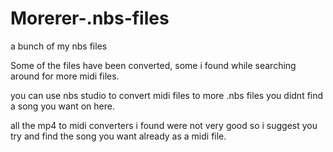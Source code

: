# Morerer-.nbs-files
a bunch of my nbs files


Some of the files have been converted, some i found while searching around for more midi files.

you can use nbs studio to convert midi files to more .nbs files you didnt find a song you want on here.

all the mp4 to midi converters i found were not very good so i suggest you try and find the song you want already as a midi file.

